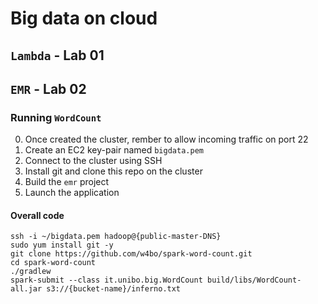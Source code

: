 # Big data on cloud

## `Lambda` - Lab 01

## `EMR` - Lab 02

### Running `WordCount`

0. Once created the cluster, rember to allow incoming traffic on port 22
0. Create an EC2 key-pair named `bigdata.pem`
0. Connect to the cluster using SSH
0. Install git and clone this repo on the cluster
0. Build the `emr` project
0. Launch the application

#### Overall code

```
ssh -i ~/bigdata.pem hadoop@{public-master-DNS}
sudo yum install git -y
git clone https://github.com/w4bo/spark-word-count.git
cd spark-word-count
./gradlew
spark-submit --class it.unibo.big.WordCount build/libs/WordCount-all.jar s3://{bucket-name}/inferno.txt
```